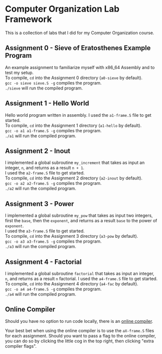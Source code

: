 # Computer Organization Lab Framework

This is a collection of labs that I did for my Computer Organization course.  

## Assignment 0 - Sieve of Eratosthenes Example Program

An example assignment to familiarize myself with x86\_64 Assembly and to test my setup.  
To compile, `cd` into the Assignment 0 directory (`a0-sieve` by default).  
`gcc -o sieve sieve.S -g` compiles the program.  
`./sieve` will run the compiled program.  

## Assignment 1 - Hello World

Hello world program written in assembly. 
I used the `a1-frame.S` file to get started.  
To compile, `cd` into the Assignment 1 directory (`a1-hello` by default).  
`gcc -o a1 a1-frame.S -g` compiles the program.  
`./a1` will run the compiled program.  

## Assignment 2 - Inout

I implemented a global subroutine `my_increment` that takes as input an integer, `n`, and returns as a result `n + 1`.  
I used the `a2-frame.S` file to get started.  
To compile, `cd` into the Assignment 2 directory (`a2-inout` by default).  
`gcc -o a2 a2-frame.S -g` compiles the program.  
`./a2` will run the compiled program.  

## Assignment 3 - Power

I implemented a global subroutine `my_pow` that takes as input two integers, first the `base`, then the `exponent`, and returns as a result `base` to the power of `exponent`.  
I used the `a3-frame.S` file to get started.  
To compile, `cd` into the Assignment 3 directory (`a3-pow` by default).  
`gcc -o a3 a3-frame.S -g` compiles the program.  
`./a3` will run the compiled program.  

## Assignment 4 - Factorial

I implemented a global subroutine `factorial` that takes as input an integer, `n`, and returns as a result `n` factorial.
I used the `a4-frame.S` file to get started.  
To compile, `cd` into the Assignment 4 directory (`a4-fac` by default).  
`gcc -o a4 a4-frame.S -g` compiles the program.  
`./a4` will run the compiled program.  

## Online Compiler

Should you have no option to run code locally, there is an [online compiler](onlinegdb.com). 

Your best bet when using the online compiler is to use the `aX-frame.S` files for each assignment. Should you want to pass a flag to the online compiler, you can do so by clicking the little cog in the top right, then clicking "extra compiler flags".
